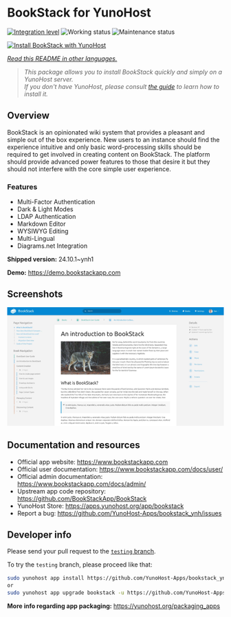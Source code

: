 <!--
N.B.: This README was automatically generated by <https://github.com/YunoHost/apps/tree/master/tools/readme_generator>
It shall NOT be edited by hand.
-->

# BookStack for YunoHost

[![Integration level](https://dash.yunohost.org/integration/bookstack.svg)](https://ci-apps.yunohost.org/ci/apps/bookstack/) ![Working status](https://ci-apps.yunohost.org/ci/badges/bookstack.status.svg) ![Maintenance status](https://ci-apps.yunohost.org/ci/badges/bookstack.maintain.svg)

[![Install BookStack with YunoHost](https://install-app.yunohost.org/install-with-yunohost.svg)](https://install-app.yunohost.org/?app=bookstack)

*[Read this README in other languages.](./ALL_README.md)*

> *This package allows you to install BookStack quickly and simply on a YunoHost server.*  
> *If you don't have YunoHost, please consult [the guide](https://yunohost.org/install) to learn how to install it.*

## Overview

BookStack is an opinionated wiki system that provides a pleasant and simple out of the box experience. New users to an instance should find the experience intuitive and only basic word-processing skills should be required to get involved in creating content on BookStack. The platform should provide advanced power features to those that desire it but they should not interfere with the core simple user experience.

### Features

- Multi-Factor Authentication
- Dark & Light Modes
- LDAP Authentication
- Markdown Editor
- WYSIWYG Editing
- Multi-Lingual
- Diagrams.net Integration


**Shipped version:** 24.10.1~ynh1

**Demo:** <https://demo.bookstackapp.com>

## Screenshots

![Screenshot of BookStack](./doc/screenshots/screenshot.png)

## Documentation and resources

- Official app website: <https://www.bookstackapp.com>
- Official user documentation: <https://www.bookstackapp.com/docs/user/>
- Official admin documentation: <https://www.bookstackapp.com/docs/admin/>
- Upstream app code repository: <https://github.com/BookStackApp/BookStack>
- YunoHost Store: <https://apps.yunohost.org/app/bookstack>
- Report a bug: <https://github.com/YunoHost-Apps/bookstack_ynh/issues>

## Developer info

Please send your pull request to the [`testing` branch](https://github.com/YunoHost-Apps/bookstack_ynh/tree/testing).

To try the `testing` branch, please proceed like that:

```bash
sudo yunohost app install https://github.com/YunoHost-Apps/bookstack_ynh/tree/testing --debug
or
sudo yunohost app upgrade bookstack -u https://github.com/YunoHost-Apps/bookstack_ynh/tree/testing --debug
```

**More info regarding app packaging:** <https://yunohost.org/packaging_apps>
